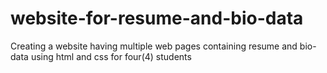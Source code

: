 # website-for-resume-and-bio-data
Creating a website having multiple web pages containing resume and bio-data using html and css for four(4) students
